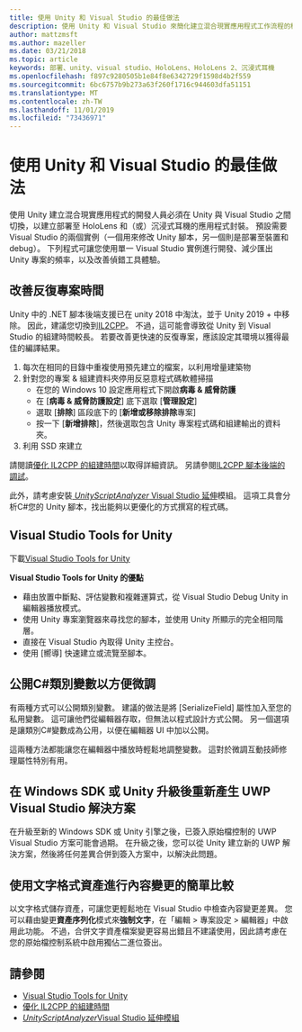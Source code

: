```yaml
---
title: 使用 Unity 和 Visual Studio 的最佳做法
description: 使用 Unity 和 Visual Studio 來簡化建立混合現實應用程式工作流程的秘訣和訣竅。
author: mattzmsft
ms.author: mazeller
ms.date: 03/21/2018
ms.topic: article
keywords: 部署、unity、visual studio、HoloLens、HoloLens 2、沉浸式耳機
ms.openlocfilehash: f897c9280505b1e84f8e6342729f1598d4b2f559
ms.sourcegitcommit: 6bc6757b9b273a63f260f1716c944603dfa51151
ms.translationtype: MT
ms.contentlocale: zh-TW
ms.lasthandoff: 11/01/2019
ms.locfileid: "73436971"
---
```

# <a name="best-practices-for-working-with-unity-and-visual-studio"></a>使用 Unity 和 Visual Studio 的最佳做法

使用 Unity 建立混合現實應用程式的開發人員必須在 Unity 與 Visual Studio 之間切換，以建立部署至 HoloLens 和（或）沉浸式耳機的應用程式封裝。 預設需要 Visual Studio 的兩個實例（一個用來修改 Unity 腳本，另一個則是部署至裝置和 debug）。 下列程式可讓您使用單一 Visual Studio 實例進行開發、減少匯出 Unity 專案的頻率，以及改善偵錯工具體驗。

## <a name="improving-iteration-time"></a>改善反復專案時間

Unity 中的 .NET 腳本後端支援已在 unity 2018 中淘汰，並于 Unity 2019 + 中移除。 因此，建議您切換到[IL2CPP](https://docs.unity3d.com/Manual/IL2CPP.html)。 不過，這可能會導致從 Unity 到 Visual Studio 的組建時間較長。 若要改善更快速的反復專案，應該設定其環境以獲得最佳的編譯結果。

1) 每次在相同的目錄中重複使用預先建立的檔案，以利用增量建築物
2) 針對您的專案 & 組建資料夾停用反惡意程式碼軟體掃描
   - 在您的 Windows 10 設定應用程式下開啟**病毒 & 威脅防護**
   - 在 [**病毒 & 威脅防護設定**] 底下選取 [**管理設定**]
   - 選取 [**排除**] 區段底下的 [**新增或移除排除**專案]
   - 按一下 [**新增排除**]，然後選取包含 Unity 專案程式碼和組建輸出的資料夾。
3) 利用 SSD 來建立

請閱讀[優化 IL2CPP 的組建時間](https://docs.unity3d.com/Manual/IL2CPP-OptimizingBuildTimes.html)以取得詳細資訊。 另請參閱[IL2CPP 腳本後端的調試](https://docs.unity3d.com/Manual/windowsstore-debugging-il2cpp.html)。

此外，請考慮安裝[ *UnityScriptAnalyzer* Visual Studio 延伸](https://github.com/Microsoft/MixedRealityCompanionKit/tree/master/UnityScriptAnalyzer)模組。 這項工具會分析C#您的 Unity 腳本，找出能夠以更優化的方式撰寫的程式碼。

## <a name="visual-studio-tools-for-unity"></a>Visual Studio Tools for Unity

下載[Visual Studio Tools for Unity](https://docs.microsoft.com/visualstudio/cross-platform/getting-started-with-visual-studio-tools-for-unity?view=vs-2019)

**Visual Studio Tools for Unity 的優點**
* 藉由放置中斷點、評估變數和複雜運算式，從 Visual Studio Debug Unity in 編輯器播放模式。
* 使用 Unity 專案瀏覽器來尋找您的腳本，並使用 Unity 所顯示的完全相同階層。
* 直接在 Visual Studio 內取得 Unity 主控台。
* 使用 [嚮導] 快速建立或流覽至腳本。

## <a name="expose-c-class-variables-for-easy-tuning"></a>公開C#類別變數以方便微調

有兩種方式可以公開類別變數。 建議的做法是將 [SerializeField] 屬性加入至您的私用變數。 這可讓他們從編輯器存取，但無法以程式設計方式公開。  另一個選項是讓類別C#變數成為公用，以便在編輯器 UI 中加以公開。 

這兩種方法都能讓您在編輯器中播放時輕鬆地調整變數。 這對於微調互動技師修理屬性特別有用。

## <a name="regenerate-uwp-visual-studio-solutions-after-windows-sdk-or-unity-upgrade"></a>在 Windows SDK 或 Unity 升級後重新產生 UWP Visual Studio 解決方案

在升級至新的 Windows SDK 或 Unity 引擎之後，已簽入原始檔控制的 UWP Visual Studio 方案可能會過期。 在升級之後，您可以從 Unity 建立新的 UWP 解決方案，然後將任何差異合併到簽入方案中，以解決此問題。

## <a name="use-text-format-assets-for-easy-comparison-of-content-changes"></a>使用文字格式資產進行內容變更的簡單比較

以文字格式儲存資產，可讓您更輕鬆地在 Visual Studio 中檢查內容變更差異。 您可以藉由變更**資產序列化**模式來**強制文字**，在「編輯 > 專案設定 > 編輯器」中啟用此功能。 不過，合併文字資產檔案變更容易出錯且不建議使用，因此請考慮在您的原始檔控制系統中啟用獨佔二進位簽出。

## <a name="see-also"></a>請參閱
- [Visual Studio Tools for Unity](https://visualstudiogallery.msdn.microsoft.com/8d26236e-4a64-4d64-8486-7df95156aba9)
- [優化 IL2CPP 的組建時間](https://docs.unity3d.com/Manual/IL2CPP-OptimizingBuildTimes.html)
- [*UnityScriptAnalyzer*Visual Studio 延伸模組](https://github.com/Microsoft/MixedRealityCompanionKit/tree/master/UnityScriptAnalyzer)